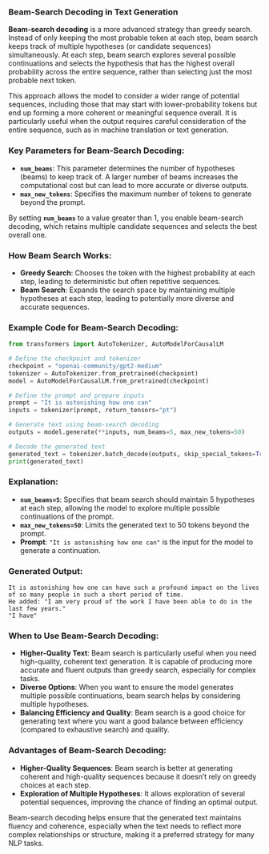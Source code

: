 ### **Beam-Search Decoding in Text Generation**

**Beam-search decoding** is a more advanced strategy than greedy search. Instead of only keeping the most probable token at each step, beam search keeps track of multiple hypotheses (or candidate sequences) simultaneously. At each step, beam search explores several possible continuations and selects the hypothesis that has the highest overall probability across the entire sequence, rather than selecting just the most probable next token.

This approach allows the model to consider a wider range of potential sequences, including those that may start with lower-probability tokens but end up forming a more coherent or meaningful sequence overall. It is particularly useful when the output requires careful consideration of the entire sequence, such as in machine translation or text generation.

### **Key Parameters for Beam-Search Decoding:**
- **`num_beams`**: This parameter determines the number of hypotheses (beams) to keep track of. A larger number of beams increases the computational cost but can lead to more accurate or diverse outputs.
- **`max_new_tokens`**: Specifies the maximum number of tokens to generate beyond the prompt.
  
By setting **`num_beams`** to a value greater than 1, you enable beam-search decoding, which retains multiple candidate sequences and selects the best overall one.

### **How Beam Search Works:**
- **Greedy Search**: Chooses the token with the highest probability at each step, leading to deterministic but often repetitive sequences.
- **Beam Search**: Expands the search space by maintaining multiple hypotheses at each step, leading to potentially more diverse and accurate sequences.

### **Example Code for Beam-Search Decoding:**

```python
from transformers import AutoTokenizer, AutoModelForCausalLM

# Define the checkpoint and tokenizer
checkpoint = "openai-community/gpt2-medium"
tokenizer = AutoTokenizer.from_pretrained(checkpoint)
model = AutoModelForCausalLM.from_pretrained(checkpoint)

# Define the prompt and prepare inputs
prompt = "It is astonishing how one can"
inputs = tokenizer(prompt, return_tensors="pt")

# Generate text using beam-search decoding
outputs = model.generate(**inputs, num_beams=5, max_new_tokens=50)

# Decode the generated text
generated_text = tokenizer.batch_decode(outputs, skip_special_tokens=True)
print(generated_text)
```

### **Explanation:**
- **`num_beams=5`**: Specifies that beam search should maintain 5 hypotheses at each step, allowing the model to explore multiple possible continuations of the prompt.
- **`max_new_tokens=50`**: Limits the generated text to 50 tokens beyond the prompt.
- **Prompt**: `"It is astonishing how one can"` is the input for the model to generate a continuation.

### **Generated Output:**
```plaintext
It is astonishing how one can have such a profound impact on the lives of so many people in such a short period of time.
He added: "I am very proud of the work I have been able to do in the last few years."
"I have"
```

### **When to Use Beam-Search Decoding:**
- **Higher-Quality Text**: Beam search is particularly useful when you need high-quality, coherent text generation. It is capable of producing more accurate and fluent outputs than greedy search, especially for complex tasks.
- **Diverse Options**: When you want to ensure the model generates multiple possible continuations, beam search helps by considering multiple hypotheses.
- **Balancing Efficiency and Quality**: Beam search is a good choice for generating text where you want a good balance between efficiency (compared to exhaustive search) and quality.

### **Advantages of Beam-Search Decoding:**
- **Higher-Quality Sequences**: Beam search is better at generating coherent and high-quality sequences because it doesn’t rely on greedy choices at each step.
- **Exploration of Multiple Hypotheses**: It allows exploration of several potential sequences, improving the chance of finding an optimal output.

Beam-search decoding helps ensure that the generated text maintains fluency and coherence, especially when the text needs to reflect more complex relationships or structure, making it a preferred strategy for many NLP tasks.